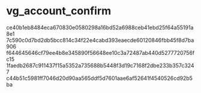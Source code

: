 vg_account_confirm
==================
ce40b1eb8484eca670830e0580298a16bd52a6988ceb41ebd25f64a55191a8e1
7c590c0d7bd2db5bcc814c34f22e4cabd393eaecde60120846fbb45f8d7ba906
f644645646cf79ee4b8e345890f56648ee10c3a72487ab440d5277720756fc15
1faedb2687c911437f15a5352a735688b5448f3d19c7168f2dbe233b357c3247
c44b51c5981ff7046d20d90aa565ddf5d7601aae6af52641f4540526cd92b5ba
